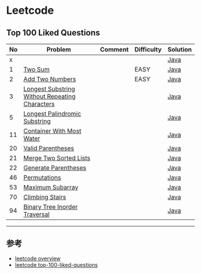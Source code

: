 # Leetcode 


## Top 100 Liked Questions

|  No  | Problem | Comment | Difficulty | Solution |
|------|---------|---------|------------|----------| 
|   x |  |  |  | [Java](top-100-liked-questions/00xx-) | 
|   1 | [Two Sum](https://leetcode.com/problems/two-sum/) |  | EASY | [Java](top-100-liked-questions/0001-two-sum.md) | 
|   2 | [Add Two Numbers](https://leetcode.com/problems/add-two-numbers/description/) |  | EASY | [Java](top-100-liked-questions/0002-add-two-numbers.md) | 
|   3 | [Longest Substring Without Repeating Characters](https://leetcode.com/problems/longest-palindromic-substring)|  |  | [Java](top-100-liked-questions/0003-longest-substring-without-repeating-characters.md) | 
|   5 | [Longest Palindromic Substring](https://leetcode.com/problems/longest-palindromic-substring)|  |  | [Java](top-100-liked-questions/0005-longest-palindromic-substring.md) | 
|  11 | [Container With Most Water](https://leetcode.com/problems/container-with-most-water) |  |  | [Java](top-100-liked-questions/0011-container-with-most-water.md) | 
|  20 | [Valid Parentheses](https://leetcode.com/problems/valid-parentheses) |  |  | [Java](top-100-liked-questions/0020-valid-parentheses.md) | 
|  21 | [Merge Two Sorted Lists](https://leetcode.com/problems/merge-two-sorted-lists) |  |  | [Java](top-100-liked-questions/0021-merge-two-sorted-lists.md) | 
|  22 | [Generate Parentheses](https://leetcode.com/problems/generate-parentheses) |  |  | [Java](top-100-liked-questions/0022-generate-parentheses.md) | 
|  46 | [Permutations](https://leetcode.com/problems/permutations)|  |  | [Java](top-100-liked-questions/0046-permutations.md) | 
|  53 | [Maximum Subarray](https://leetcode.com/problems/maximum-subarray) |  |  | [Java](top-100-liked-questions/0053-maximum-subarray.md) | 
|  70 | [Climbing Stairs](https://leetcode.com/problems/climbing-stairs) |  |  | [Java](top-100-liked-questions/0070-climbing-stairs.md) | 
|  94 | [Binary Tree Inorder Traversal](https://leetcode.com/problems/binary-tree-inorder-traversal) |  |  | [Java](top-100-liked-questions/0094-binary-tree-inorder-traversal.md) | 


---


## 参考
* [leetcode overview](https://leetcode.com/problemset/all/)
* [leetcode top-100-liked-questions](https://leetcode.com/problemset/top-100-liked-questions/)
